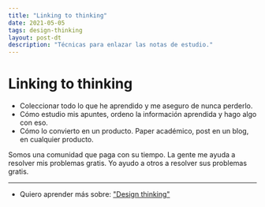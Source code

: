 ```yaml
---
title: "Linking to thinking"
date: 2021-05-05
tags: design-thinking
layout: post-dt
description: "Técnicas para enlazar las notas de estudio."
---
```


# Linking to thinking

- Coleccionar todo lo que he aprendido y me aseguro de nunca perderlo.
- Cómo estudio mis apuntes, ordeno la información aprendida y hago algo con eso.
- Cómo lo convierto en un producto. Paper académico, post en un blog, en cualquier producto.

Somos una comunidad que paga con su tiempo.
La gente me ayuda a resolver mis problemas gratis.
Yo ayudo a otros a resolver sus problemas gratis.

***

- Quiero aprender más sobre: ["Design thinking"](../00/design-thinking)

